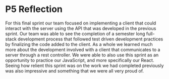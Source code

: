 # P5 Reflection

For this final sprint our team focused on implementing a client that could interact with the server using the API that was developed in the previous sprint. Our team was able to see the completion of a semester long full-stack development process that followed test driven development practices by finalizing the code added to the client. As a whole we learned much more about the development involved with a client that communicates to a server through a rest controller. We were able to also use this sprint as an opportunity to practice our JavaScript, and more specifically our React. Seeing how relient this sprint was on the work we had completed previously was also impressive and something that we were all very proud of.
